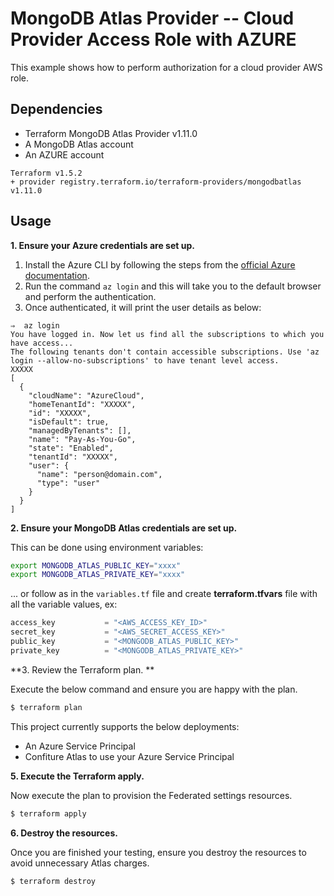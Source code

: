 # MongoDB Atlas Provider -- Cloud Provider Access Role with AZURE
This example shows how to perform authorization for a cloud provider AWS role.

## Dependencies

* Terraform MongoDB Atlas Provider v1.11.0
* A MongoDB Atlas account 
* An AZURE account


```
Terraform v1.5.2
+ provider registry.terraform.io/terraform-providers/mongodbatlas v1.11.0
```

## Usage

**1\. Ensure your Azure credentials are set up.**

1. Install the Azure CLI by following the steps from the [official Azure documentation](https://docs.microsoft.com/en-us/cli/azure/install-azure-cli).
2. Run the command `az login` and this will take you to the default browser and perform the authentication.
3. Once authenticated, it will print the user details as below:

```
⇒  az login
You have logged in. Now let us find all the subscriptions to which you have access...
The following tenants don't contain accessible subscriptions. Use 'az login --allow-no-subscriptions' to have tenant level access.
XXXXX
[
  {
    "cloudName": "AzureCloud",
    "homeTenantId": "XXXXX",
    "id": "XXXXX",
    "isDefault": true,
    "managedByTenants": [],
    "name": "Pay-As-You-Go",
    "state": "Enabled",
    "tenantId": "XXXXX",
    "user": {
      "name": "person@domain.com",
      "type": "user"
    }
  }
]
```

**2\. Ensure your MongoDB Atlas credentials are set up.**

This can be done using environment variables:

```bash
export MONGODB_ATLAS_PUBLIC_KEY="xxxx"
export MONGODB_ATLAS_PRIVATE_KEY="xxxx"
```

... or follow as in the `variables.tf` file and create **terraform.tfvars** file with all the variable values, ex:
```terraform
access_key           = "<AWS_ACCESS_KEY_ID>"
secret_key           = "<AWS_SECRET_ACCESS_KEY>"
public_key           = "<MONGODB_ATLAS_PUBLIC_KEY>"
private_key          = "<MONGODB_ATLAS_PRIVATE_KEY>"
```

**3\. Review the Terraform plan. **

Execute the below command and ensure you are happy with the plan.

``` bash
$ terraform plan
```
This project currently supports the below deployments:

- An Azure Service Principal
- Confiture Atlas to use your Azure Service Principal

**5\. Execute the Terraform apply.**

Now execute the plan to provision the Federated settings resources.

``` bash
$ terraform apply
```

**6\. Destroy the resources.**

Once you are finished your testing, ensure you destroy the resources to avoid unnecessary Atlas charges.

``` bash
$ terraform destroy
```

